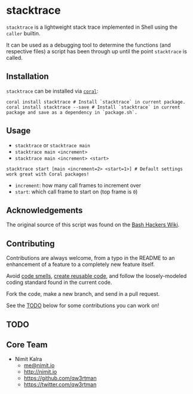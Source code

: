 # stacktrace
`stacktrace` is a lightweight stack trace implemented in Shell using the `caller` builtin.

It can be used as a debugging tool to determine the functions (and respective files) a script has been through up until the point `stacktrace` is called.

## Installation
`stacktrace` can be installed via [`coral`](http://coral.sh):

```shell
coral install stacktrace # Install `stacktrace` in current package.
coral install stacktrace --save # Install `stacktrace` in current package and save as a dependency in `package.sh`.
```

## Usage
- `stacktrace` or `stacktrace main`
- `stacktrace main <increment>`
- `stacktrace main <increment> <start>`
```shell
stacktrace start [main <increment=2> <start=1>] # Default settings work great with Coral packages!
```
- `increment`: how many call frames to increment over
- `start`: which call frame to start on (top frame is `0`)

## Acknowledgements
The original source of this script was found on the [Bash Hackers Wiki](http://wiki.bash-hackers.org/commands/builtin/caller).

## Contributing

Contributions are always welcome, from a typo in the README to an enhancement of a feature to a completely new feature itself.

Avoid [code smells](http://blog.codinghorror.com/code-smells/), [create reusable code](https://en.wikipedia.org/wiki/Don%27t_repeat_yourself), and follow the loosely-modeled coding standard found in the current code.

Fork the code, make a new branch, and send in a pull request.

See the [TODO](#todo) below for some contributions you can work on!

## TODO

## Core Team
- Nimit Kalra
  - <me@nimit.io>
  - <http://nimit.io>
  - <https://github.com/qw3rtman>
  - <https://twitter.com/qw3rtman>

